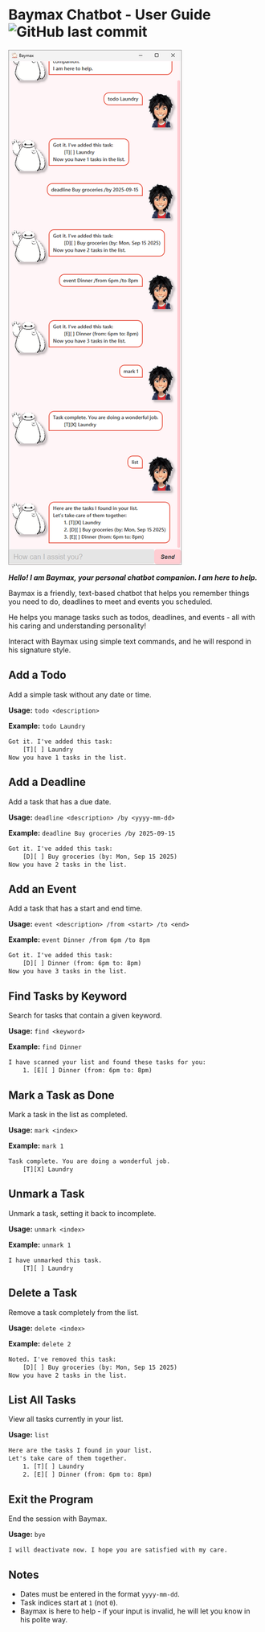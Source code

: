 # Baymax Chatbot - User Guide ![GitHub last commit](https://img.shields.io/github/last-commit/cyfake/ip)

![Baymax UI](Ui.png)

_**Hello! I am Baymax, your personal chatbot companion. I am here to help.**_

Baymax is a friendly, text-based chatbot that helps you remember things you need to do, deadlines to meet 
and events you scheduled. 

He helps you manage tasks such as todos, deadlines, and events - all with his caring and understanding personality! 

Interact with Baymax using simple text commands, and he will respond in his signature style.

## Add a Todo

Add a simple task without any date or time.

**Usage:** `todo <description>`

**Example:** `todo Laundry`
```
Got it. I've added this task:
    [T][ ] Laundry
Now you have 1 tasks in the list.
```

## Add a Deadline

Add a task that has a due date.

**Usage:** `deadline <description> /by <yyyy-mm-dd>`

**Example:** `deadline Buy groceries /by 2025-09-15`
```
Got it. I've added this task:
    [D][ ] Buy groceries (by: Mon, Sep 15 2025)
Now you have 2 tasks in the list.
```

## Add an Event

Add a task that has a start and end time.

**Usage:** `event <description> /from <start> /to <end>`

**Example:** `event Dinner /from 6pm /to 8pm`
```
Got it. I've added this task:
    [D][ ] Dinner (from: 6pm to: 8pm)
Now you have 3 tasks in the list.
```

## Find Tasks by Keyword

Search for tasks that contain a given keyword.

**Usage:** `find <keyword>`

**Example:** `find Dinner`
```
I have scanned your list and found these tasks for you:
    1. [E][ ] Dinner (from: 6pm to: 8pm)
```

## Mark a Task as Done

Mark a task in the list as completed.

**Usage:** `mark <index>`

**Example:** `mark 1`
```
Task complete. You are doing a wonderful job.
    [T][X] Laundry
```

## Unmark a Task

Unmark a task, setting it back to incomplete.

**Usage:** `unmark <index>`

**Example:** `unmark 1`
```
I have unmarked this task.
    [T][ ] Laundry
```

## Delete a Task

Remove a task completely from the list.

**Usage:** `delete <index>`

**Example:** `delete 2`
```
Noted. I've removed this task:
    [D][ ] Buy groceries (by: Mon, Sep 15 2025)
Now you have 2 tasks in the list.
```

## List All Tasks

View all tasks currently in your list.

**Usage:** `list`

```
Here are the tasks I found in your list.
Let's take care of them together.
    1. [T][ ] Laundry
    2. [E][ ] Dinner (from: 6pm to: 8pm)
```

## Exit the Program

End the session with Baymax.

**Usage:** `bye`

```
I will deactivate now. I hope you are satisfied with my care.
```

## Notes

- Dates must be entered in the format `yyyy-mm-dd`.
- Task indices start at `1` (not `0`).
- Baymax is here to help - if your input is invalid, he will let you know in his polite way.